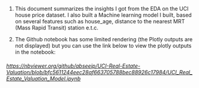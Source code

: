 1. This document summarizes the insights I got from the EDA on the UCI house price dataset. I also built a Machine learning model I built, based on several features such as house_age, distance to the nearest MRT (Mass Rapid Transit) station e.t.c.

2. The Github notebook has some limited rendering (the Plotly outputs are not displayed) but you can use the link below to view the plotly outputs in the notebook:
###### https://nbviewer.org/github/abseejp/UCI-Real-Estate-Valuation/blob/bfc5611244eec28af663705788bec88926c17984/UCI_Real_Estate_Valuation_Model.ipynb


